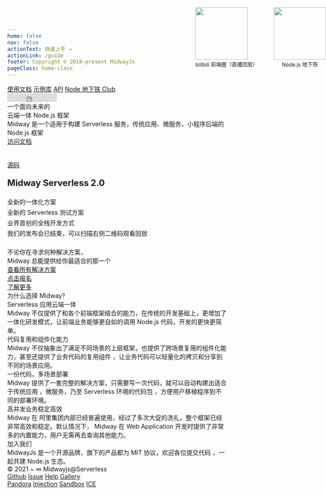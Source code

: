 ```yaml
---
home: false
nav: false
actionText: 快速上手 →
actionLink: /guide
footer: Copyright © 2018-present MidwayJs
pageClass: home-class
---
```

<div class="home-container">
  <div class="top-header-container">
    <div class="content-container">
      <div class="home-logo"></div>
      <div class="top-right">
        <nav>
          <a href="start_app.html" class="home-link link">使用文档</a>
          <a href="http://demo.midwayjs.org/" class="home-link link">示例库</a>
          <a href="/api-reference/index.html" class="home-link link">API</a>
          <a href="https://subway.midwayjs.org" class="home-link link">Node 地下铁 Club</a>
        </nav>
        <iframe frameborder="0" scrolling="0" width="114" height="20" title="Star Midway on GitHub" src="https://ghbtns.com/github-btn.html?user=midwayjs&repo=midway&type=star&count=true"></iframe>
      </div>
    </div>
  </div>
  <div class="home-top">
    <div class="content-container">
      <div class="home-top-title">
        <div class="home-top-line">一个面向未来的</div>
        <div class="home-top-line">云端一体 Node.js 框架</div>
        <div class="home-top-mini-line">Midway 是一个适用于构建 Serverless 服务，传统应用、微服务，小程序后端的 Node.js 框架</div>
      </div>
      <div class="home-top-button-list">
        <div>
          <a class="home-top-button button view" href="start_app.html"><span class="buttonScale"></span><div>访问文档</div></a>
          <br/>
          <br/>
          <!-- <a href="#" style="color: #fff;font-size: 14px;margin-left: 70px;">备用文档</a> -->
        </div>
        <a class="home-top-button button white" href="https://github.com/midwayjs/midway"><span class="buttonScale"></span><div><i class="github"></i>源码</div></a>
      </div>
    </div>
  </div>
  <div class="home-banner">
    <div class="content-container" style="font-size:14px;padding: 20px 0;line-height:24px;">
      <div style="font-weight:bold;font-size:20px;margin-bottom:20px">Midway Serverless 2.0</div>
      <div>全新的一体化方案</div>
      <div>全新的 Serverless 测试方案</div>
      <div>业界首创的全栈开发方式</div>
      <div>我们的发布会已结束，可以扫描右侧二维码观看回放</div>
      <div style="display:flex;top: 20px;position: absolute;right: 0;width: 300px;justify-content: space-between;">
        <div style="text-align:center;">
          <img style="width: 120px;display: block;" src="https://img.alicdn.com/imgextra/i3/O1CN01UU6JkF1bzX9RhNew0_!!6000000003536-2-tps-364-370.png"/>
          <span style="font-size:12px;">bilibili 前端圈（直播回放）</span>
        </div>
         <div style="text-align:center;display: block;">
          <img style="width: 120px;display: block;" src="https://gw.alicdn.com/imgextra/i4/O1CN01QJJIeQ235TuzhaJ0i_!!6000000007204-2-tps-1280-1280.png"/>
          <span style="font-size:12px;">Node.js 地下铁</span>
        </div>
      </div>
    </div>
  </div>
  <div class="home-solutions">
    <div class="content-container">
      <div class="home-solution-title">不论你在寻求何种解决方案，</div>
      <div class="home-solution-title">Midway 总能提供给你最适合的那一个</div>
      <div class="home-solution-list" id="home-solution-container"></div>
      <div class="home-top-container" id="top-wall">
      </div>
      <a class="home-solution-more button" href="http://demo.midwayjs.org/"><span class="buttonScale"></span><div>查看所有解决方案</div></a>
      <div class="home-ad-middle">
        <div class="ad-middle-card" style="background-image: url('//gw.alicdn.com/tfs/TB15dfUnsVl614jSZKPXXaGjpXa-2184-1096.png');">
          <a class="ad-middle-button button white" href="http://d2forum.alibaba-inc.com/" target="_blank"><span class="buttonScale"></span><div>点击报名</div></a>
        </div>
        <div class="ad-middle-card" style="background-image: url('//img.alicdn.com/tfs/TB1EA7elBBh1e4jSZFhXXcC9VXa-1092-548.jpg');">
          <a class="ad-middle-button button white" href="https://mudu.tv/watch/7560584"><span class="buttonScale"></span><div>了解更多</div></a>
        </div>
      </div>
    </div>
  </div>
  <div class="home-why-use">
    <div class="content-container">
      <div class="home-why-use-title">为什么选择 Midway?</div>
      <div class="home-why-use-card">
        <div class="home-why-card-title">Serverless 应用云端一体</div>
        <div class="home-why-card-content">Midway 不仅提供了和各个前端框架结合的能力，在传统的开发基础上，更增加了一体化研发模式，让前端业务能够更自如的调用 Node.js 代码，开发的更快更简单。</div>
        <div class="home-why-img" style="background-image: url('//gw.alicdn.com/tfs/TB11GybUAL0gK0jSZFAXXcA9pXa-868-694.png')"></div>
      </div>
      <div class="home-why-use-card right">
        <div class="home-why-card-title">代码复用和组件化能力</div>
        <div class="home-why-card-content">Midway  不仅抽象出了满足不同场景的上层框架，也提供了跨场景复用的组件化能力，甚至还提供了业务代码的复用组件 ，让业务代码可以轻量化的拷贝和分享到不同的场景应用。</div>
        <div class="home-why-img left" style="background-image: url('//gw.alicdn.com/tfs/TB19oAZisVl614jSZKPXXaGjpXa-956-780.png')"></div>
      </div>
      <div class="home-why-use-card">
        <div class="home-why-card-title">一份代码，多场景部署</div>
        <div class="home-why-card-content">Midway 提供了一套完整的解决方案，只需要写一次代码，就可以自动构建出适合于传统应用 ，微服务，乃至 Serverless 环境的代码包 ，方便用户移植程序到不同的部署环境。</div>
        <div class="home-why-img" style="background-image: url('//gw.alicdn.com/tfs/TB1S9aaUEY1gK0jSZFMXXaWcVXa-838-754.png')"></div>
      </div>
      <div class="home-why-use-card right">
        <div class="home-why-card-title">高并发业务稳定高效</div>
        <div class="home-why-card-content">Midway 在 阿里集团内部已经普遍使用，经过了多次大促的洗礼，整个框架已经非常高效和稳定。默认情况下， Midway 在 Web Application 开发时提供了非常多的内置能力，用户无需再去查询其他能力。</div>
        <div class="home-why-img left" style="background-image: url('//gw.alicdn.com/tfs/TB1xIBqi9R26e4jSZFEXXbwuXXa-922-694.png')"></div>
      </div>
    </div>
  </div>
  <div class="home-joinus">
    <div class="content-container">
      <div class="home-joinus-title">加入我们</div>
      <div class="home-joinus-sub-title">MidwayJs 是一个开源品牌，旗下的产品都为 MIT 协议，欢迎各位提交代码 ，一起共建 Node.js 生态。</div>
      <div class="home-joinus-contribute"></div>
    </div>
  </div>
  <div class="home-bottom">
    <div class="content-container">
      <div class="home-left">
        <div class="home-copyright">© 2021 ~ ∞ Midwayjs@Serverless</div>
        <a class="link" href="https://github.com/midwayjs/midway">Github</a>
        <a class="link" href="https://github.com/midwayjs/midway/issues">Issue</a>
        <a class="link" href="https://www.yuque.com/midwayjs/topics">Help</a>
        <a class="link" href="http://demo.midwayjs.org/">Gallery</a>
      </div>
      <a class="bottom-logo"></a>
      <div class="home-right">
        <a class="link" href="https://github.com/midwayjs/pandora">Pandora</a>
        <a class="link" href="https://github.com/midwayjs/injection">Injection</a>
        <a class="link" href="https://github.com/midwayjs/sandbox-docker">Sandbox</a>
        <a class="link" href="https://ice.work/">ICE</a>
      </div>
    </div>
  </div>
  <script type="text/javascript">document.write(unescape("%3Cspan id='cnzz_stat_icon_1279723477'%3E%3C/span%3E%3Cscript src='https://v1.cnzz.com/z_stat.php%3Fid%3D1279723477' type='text/javascript'%3E%3C/script%3E"));</script>
</div>
<script>
let topWallList = [
  { cover: '//gw.alicdn.com/imgextra/i4/19999999999999/O1CN01PEPPo02NjasvUe8cc_!!19999999999999-2-tps.png' }, // react
  { cover: '//gw.alicdn.com/tfs/TB1Cdu2UYr1gK0jSZFDXXb9yVXa-1200-669.png' }, // vue
  { cover: '//gw.alicdn.com/tfs/TB18DKdjCR26e4jSZFEXXbwuXXa-1200-669.png' }, // rax
  { cover: '//gw.alicdn.com/tfs/TB11mzgg0Tfau8jSZFwXXX1mVXa-1200-669.png' }, // tablestore
  { cover: '//gw.alicdn.com/imgextra/i3/19999999999999/O1CN01HLo3Pi2NjasqFIZbi_!!19999999999999-2-tps.png' }, // koa
  { cover: '//gw.alicdn.com/imgextra/i2/19999999999999/O1CN01LggSYp2NjassPrZeZ_!!19999999999999-2-tps.png' }, // ice
  { cover: '//gw.alicdn.com/tfs/TB1l2LaU1L2gK0jSZFmXXc7iXXa-1200-669.png' }, // hexo
  { cover: '//gw.alicdn.com/tfs/TB12AhMjcVl614jSZKPXXaGjpXa-1200-669.png' }, // express
  { cover: '//gw.alicdn.com/tfs/TB1NtHPh5pE_u4jSZKbXXbCUVXa-1200-669.png' }, // egg
  { cover: '//gw.alicdn.com/tfs/TB1bonEgsieb18jSZFvXXaI3FXa-1200-669.png' }, // dingtalk
  // { cover: '//gw.alicdn.com/tfs/TB1oq7GfxvbeK8jSZPfXXariXXa-1200-669.png' }, // covid19
  { cover: '//gw.alicdn.com/tfs/TB1Fh51U.Y1gK0jSZFMXXaWcVXa-1200-669.png' }, // antd
  { cover: '//gw.alicdn.com/tfs/TB1Ro.miMgP7K4jSZFqXXamhVXa-1200-669.png' }, // typeorm
  { cover: '//gw.alicdn.com/imgextra/i1/19999999999999/O1CN01FDOJdG2NjasvEbjxX_!!19999999999999-2-tps.png' }, // sequelize
  { cover: '//gw.alicdn.com/tfs/TB1MM_aU8r0gK0jSZFnXXbRRXXa-1200-669.png' }, // img
  { cover: '//gw.alicdn.com/tfs/TB1Fuy3UYr1gK0jSZFDXXb9yVXa-1200-669.png' }, // ssr
];
const solutionList = [
  { title: 'Serverless HTTP API' },
  { title: 'Serverless 定时器' },
  { title: 'Serverless 事件触发' },
  { title: 'RESTFul API' },
  { title: 'WebSocket' },
  { title: '微服务' },
  { title: 'React 一体化' },
  { title: 'Vue 一体化' },
  { title: 'ICE 一体化' },
  { title: 'Rax 一体化' },
];
topWallList = topWallList.sort(() => {
  return Math.random() - 0.5;
});
const topWallEle = document.getElementById('top-wall');
const solutionContainer = document.getElementById('home-solution-container');
const topWallItemList = [];
// render top wall
const lastLineIndex = (Math.ceil(topWallList.length / 5) - 1) * 5;
topWallList.forEach((item, i) => {
  const topWallItem = document.createElement('a');
  topWallItem.setAttribute('class', 'top-wall-item');
  topWallItem.setAttribute('href', item.link || 'http://demo.midwayjs.org/');
  topWallItem.setAttribute('target', '_blank');
  const topWallItemInner = document.createElement('div');
  topWallItemInner.setAttribute('class', 'top-wall-item-inner');
  topWallItemInner.style.backgroundImage = `url('${ item.cover }')`;
  topWallItem.appendChild(topWallItemInner);
  topWallEle.appendChild(topWallItem);
  topWallItemList.push(topWallItem);
  setTimeout(function () {
    topWallItem.style.opacity = 1;
  }, Math.random() * 1000);
});
solutionList.forEach((solutionData) => {
  const solutionItem = document.createElement('a');
  solutionItem.setAttribute('class', 'home-solution button');
  solutionItem.setAttribute('href', solutionData.link || 'http://demo.midwayjs.org/');
  solutionItem.setAttribute('target', '_blank');
  solutionItem.innerHTML = '<span class="buttonScale"></span><div>' + (solutionData.title) + '</div>';
  solutionContainer.appendChild(solutionItem);
});
// render why img
const allImg = Array.from(document.querySelectorAll('.home-why-img'));
if (window.IntersectionObserver) {
  const observer = new IntersectionObserver((entries) => {
    entries.forEach(function(entry) {
      let box = entry.target;
      if (entry.intersectionRatio >= 0.9) {
        box.classList.add('display');
        box.previousElementSibling.classList.add('display');
      } else if (entry.intersectionRatio < 0.3) {
        box.classList.remove('display');
        box.previousElementSibling.classList.remove('display');
      }
    });
  }, {
    root: null,
    rootMargin: '0px', 
    threshold: [0.0, 0.1, 0.2, 0.3, 0.7, 0.8, 0.9, 1.0]
  });
  allImg.forEach(function (ele) {
    observer.observe(ele);
  });
} else {
  allImg.forEach(function (ele) {
    ele.classList.add('display');
    ele.previousElementSibling.classList.add('display');
  });
}
</script>

